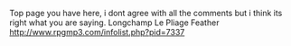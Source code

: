 Top page you have here, i dont agree with all the comments but i think its right what you are saying.
Longchamp Le Pliage Feather http://www.rpgmp3.com/infolist.php?pid=7337